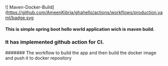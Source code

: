 ![ Maven-Docker-Build](https://github.com/AmeenKibria/ghahello/actions/workflows/production.yaml/badge.svg



#### This is simple spring boot hello world application wich is maven build.


### It has implemented github action for CI.

####### The workflow to build the app and then build the docker image and push it to docker repository
